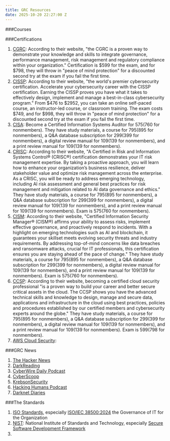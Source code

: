 ```yaml
---
title: GRC Resources
date: 2025-10-20 22:27:00 Z
---
```



###Courses

###Certifications
1. [CGRC](https://www.isc2.org/certifications/cgrc): According to their website, "the CGRC is a proven way to demonstrate your knowledge and skills to integrate governance, performance management, risk management and regulatory compliance within your organization." Certification is $599 for the exam, and for $798, they will throw in "peace of mind protection" for a discounted second try at the exam if you fail the first time.
4. [CISSP](https://www.isc2.org/certifications/cissp): According to their website, "the world's premier cybersecurity certification. Accelerate your cybersecurity career with the CISSP certification. Earning the CISSP proves you have what it takes to effectively design, implement and manage a best-in-class cybersecurity program." From $476 to $2952, you can take an online self-paced course, an instructor-led course, or classroom training. The exam costs $749, and for $998, they will throw in "peace of mind protection" for a discounted second try at the exam if you fail the first time.
3. [CISA](https://www.isaca.org/credentialing/cisa): Become a Certified Information Systems Auditor for $575 ($760 for nonmembers). They have study materials, a course for $795 ($895 for nonmembers), a Q&A database subscription for $299 ($399 for nonmembers), a digital review manual for $109 ($139 for nonmembers),  and a print review manual for $109 ($139 for nonmembers).
4. [CRISC](https://www.isaca.org/credentialing/crisc): According to their website, "A Certified in Risk and Information Systems Control® (CRISC®) certification demonstrates your IT risk management expertise. By taking a proactive approach, you will learn how to enhance your organization’s business resilience, deliver stakeholder value and optimize risk management across the enterprise. As a CRISC, you will be ready to address emerging technology, including AI risk assessment and general best practices for risk management and mitigation related to AI data governance and ethics." They have study materials, a course for $795 ($895 for nonmembers), a Q&A database subscription for $299 ($399 for nonmembers), a digital review manual for $109 ($139 for nonmembers),  and a print review manual for $109 ($139 for nonmembers). Exam is $575 ($760 for nonmembers).
5. [CISM](https://www.isaca.org/credentialing/cism): According to their website, "Certified Information Security Manager® (CISM®) affirms your ability to assess risks, implement effective governance, and proactively respond to incidents. With a highlight on emerging technologies such as AI and blockchain, it guarantees your skillset meets evolving security threats and industry requirements. By addressing top-of-mind concerns like data breaches and ransomware attacks, crucial for IT professionals, this certification ensures you are staying ahead of the pace of change." They have study materials, a course for $795 ($895 for nonmembers), a Q&A database subscription for $299 ($399 for nonmembers), a digital review manual for $109 ($139 for nonmembers),  and a print review manual for $109 ($139 for nonmembers). Exam is $575 ($760 for nonmembers).
6. [CCSP](https://www.isc2.org/certifications/ccsp): According to their website, becoming a certified cloud security professional "is a proven way to build your career and better secure critical assets in the cloud. The CCSP shows you have the advanced technical skills and knowledge to design, manage and secure data, applications and infrastructure in the cloud using best practices, policies and procedures established by our certified members and cybersecurity experts around the globe." They have study materials, a course for $795 ($895 for nonmembers), a Q&A database subscription for $299 ($399 for nonmembers), a digital review manual for $109 ($139 for nonmembers),  and a print review manual for $109 ($139 for nonmembers). Exam is $599 ($798 for nonmembers).
7. [AWS Cloud Security](https://aws.amazon.com/certification/certified-security-specialty/): 

###GRC News
1. [The Hacker News](https://thehackernews.com/)
2. [DarkReading](https://www.darkreading.com/)
3. [CyberWire Daily Podcast](https://thecyberwire.com/podcasts/daily-podcast)
4. [CyberScoop](https://cyberscoop.com/)
5. [KrebsonSecurity](https://krebsonsecurity.com/)
6. [Hacking Humans Podcast](https://thecyberwire.com/podcasts/hacking-humans)
7. [Darknet Diaries](https://darknetdiaries.com/)

###The Standards
1. [ISO Standards](https://www.iso.org/home.html), especially [ISO/IEC 38500:2024](https://www.iso.org/standard/81684.html) the Governance of IT for the Organization
2. [NIST](https://www.nist.gov/): National Institute of Standards and Technology, especially [Secure Software Development Framework](https://csrc.nist.gov/Projects/ssdf)
3. 